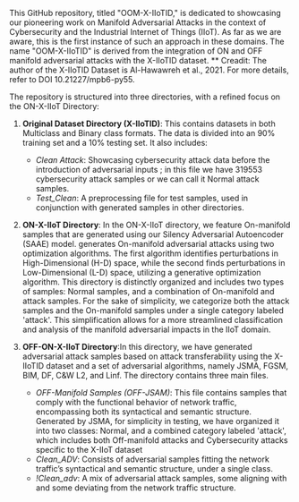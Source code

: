 This GitHub repository, titled "OOM-X-IIoTID," is dedicated to showcasing our pioneering work on Manifold Adversarial Attacks in the context of Cybersecurity and the Industrial Internet of Things (IIoT). As far as we are aware, this is the first instance of such an approach in these domains.
The name "OOM-X-IIoTID" is derived from the integration of ON and OFF manifold adversarial attacks with the  X-IIoTID dataset.
 ** Creadit: The author of the  X-IIoTID Dataset is Al-Hawawreh et al., 2021. For more details, refer to DOI 10.21227/mpb6-py55.

The repository is structured into three directories, with a refined focus on the ON-X-IIoT Directory:

1. **Original Dataset Directory  (X-IIoTID)**: This contains datasets in both Multiclass and Binary class formats. The data is divided into an 90% training set and a 10% testing    set. It also includes:
   - *Clean Attack*: Showcasing cybersecurity attack data before the introduction of adversarial inputs ; in this file we have 319553 cybersecurity attack samples or we can call it Normal attack samples.
   - *Test_Clean*: A preprocessing file for test samples, used in conjunction with generated samples in other directories.
  
    

2. **ON-X-IIoT Directory**: In the ON-X-IIoT directory, we feature On-manifold samples that are generated using our Silency Adversarial Autoencoder (SAAE) model. generates On-manifold adversarial attacks using two optimization algorithms. The first algorithm identifies perturbations in High-Dimensional (H-D) space, while the second finds perturbations in Low-Dimensional (L-D) space, utilizing a generative optimization algorithm. This directory is distinctly organized and includes two types of samples: Normal samples, and a combination of On-manifold and attack samples. For the sake of simplicity, we categorize both the attack samples and the On-manifold samples under a single category labeled 'attack'. This simplification allows for a more streamlined classification and analysis of the manifold adversarial impacts in the IIoT domain.

3. **OFF-ON-X-IIoT Directory**:In this directory, we have generated adversarial attack samples based on attack transferability using the X-IIoTID dataset and a set of adversarial algorithms, namely JSMA, FGSM, BIM, DF, C&W L2, and Linf. The directory contains three main files.
 
   - *OFF-Manifold Samples (OFF-JSAM)*: This file contains samples that comply with the functional behavior of network traffic, encompassing both its syntactical and semantic structure. Generated by JSMA, for simplicity in testing, we have organized it into two classes: Normal, and a combined category labeled 'attack', which includes both Off-manifold attacks and Cybersecurity attacks specific to the X-IIoT dataset
   - *Clean_ADV*: Consists of adversarial samples fitting the network traffic’s syntactical and semantic structure, under a single class.
   - *!Clean_adv*: A mix of adversarial attack samples, some aligning with and some deviating from the network traffic structure.
